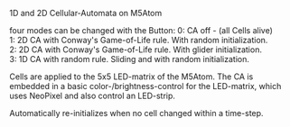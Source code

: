 1D and 2D Cellular-Automata on M5Atom

four modes can be changed with the Button:
0: CA off - (all Cells alive)	
1: 2D CA with Conway's Game-of-Life rule. With random initialization.	
2: 2D CA with Conway's Game-of-Life rule. With glider initialization.	
3: 1D CA with random rule. Sliding and with random initialization.	

Cells are applied to the 5x5 LED-matrix of the M5Atom. The CA is embedded in a basic color-/brightness-control for the LED-matrix, which uses NeoPixel and also control an LED-strip.

Automatically re-initializes when no cell changed within a time-step.
